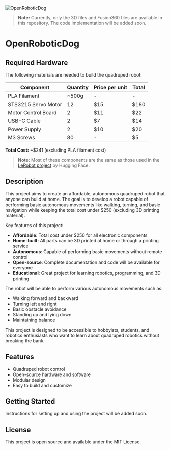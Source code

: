 ![OpenRoboticDog](illustration.png)

> **Note:** Currently, only the 3D files and Fusion360 files are available in this repository. The code implementation will be added soon.

# OpenRoboticDog

## Required Hardware
The following materials are needed to build the quadruped robot:

| Component | Quantity | Price per unit | Total |
|-----------|----------|----------------|--------|
| PLA Filament | ~500g | - | - |
| STS3215 Servo Motor | 12 | $15 | $180 |
| Motor Control Board | 2 | $11 | $22 |
| USB-C Cable | 2 | $7 | $14 |
| Power Supply | 2 | $10 | $20 |
| M3 Screws | 80 | - | $5 |

**Total Cost:** ~$241 (excluding PLA filament cost)

> **Note:** Most of these components are the same as those used in the [LeRobot project](https://github.com/TheRobotStudio/SO-ARM100?tab=readme-ov-file) by Hugging Face.

## Description
This project aims to create an affordable, autonomous quadruped robot that anyone can build at home. The goal is to develop a robot capable of performing basic autonomous movements like walking, turning, and basic navigation while keeping the total cost under $250 (excluding 3D printing material).

Key features of this project:
- **Affordable**: Total cost under $250 for all electronic components
- **Home-built**: All parts can be 3D printed at home or through a printing service
- **Autonomous**: Capable of performing basic movements without remote control
- **Open-source**: Complete documentation and code will be available for everyone
- **Educational**: Great project for learning robotics, programming, and 3D printing

The robot will be able to perform various autonomous movements such as:
- Walking forward and backward
- Turning left and right
- Basic obstacle avoidance
- Standing up and lying down
- Maintaining balance

This project is designed to be accessible to hobbyists, students, and robotics enthusiasts who want to learn about quadruped robotics without breaking the bank.

## Features
- Quadruped robot control
- Open-source hardware and software
- Modular design
- Easy to build and customize

## Getting Started
Instructions for setting up and using the project will be added soon.

## License
This project is open source and available under the MIT License. 